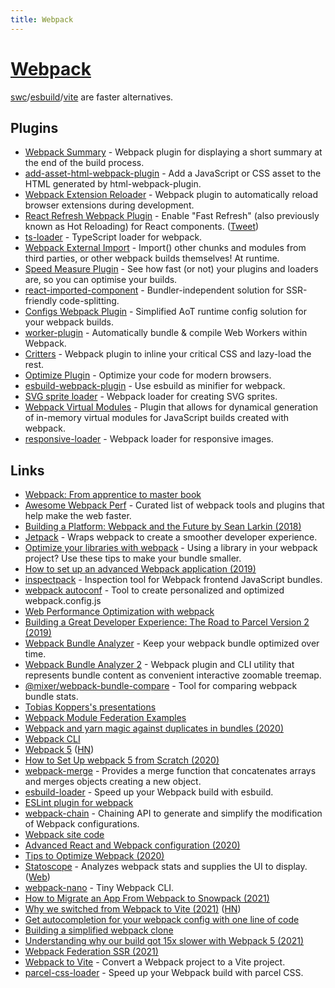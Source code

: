 ```yaml
---
title: Webpack
---
```


# [Webpack](https://webpack.js.org/)

[swc](https://github.com/swc-project/swc)/[esbuild](https://github.com/evanw/esbuild)/[vite](https://vitejs.dev/) are faster alternatives.

## Plugins

- [Webpack Summary](https://github.com/fabiospampinato/webpack-summary) - Webpack plugin for displaying a short summary at the end of the build process.
- [add-asset-html-webpack-plugin](https://github.com/SimenB/add-asset-html-webpack-plugin) - Add a JavaScript or CSS asset to the HTML generated by html-webpack-plugin.
- [Webpack Extension Reloader](https://github.com/rubenspgcavalcante/webpack-extension-reloader) - Webpack plugin to automatically reload browser extensions during development.
- [React Refresh Webpack Plugin](https://github.com/pmmmwh/react-refresh-webpack-plugin) - Enable "Fast Refresh" (also previously known as Hot Reloading) for React components. ([Tweet](https://twitter.com/0xca0a/status/1216696377369145344))
- [ts-loader](https://github.com/TypeStrong/ts-loader) - TypeScript loader for webpack.
- [Webpack External Import](https://github.com/ScriptedAlchemy/webpack-external-import) - Import() other chunks and modules from third parties, or other webpack builds themselves! At runtime.
- [Speed Measure Plugin](https://github.com/stephencookdev/speed-measure-webpack-plugin) - See how fast (or not) your plugins and loaders are, so you can optimise your builds.
- [react-imported-component](https://github.com/theKashey/react-imported-component) - Bundler-independent solution for SSR-friendly code-splitting.
- [Configs Webpack Plugin](https://github.com/maraisr/configs-webpack-plugin) - Simplified AoT runtime config solution for your webpack builds.
- [worker-plugin](https://github.com/GoogleChromeLabs/worker-plugin) - Automatically bundle & compile Web Workers within Webpack.
- [Critters](https://github.com/GoogleChromeLabs/critters) - Webpack plugin to inline your critical CSS and lazy-load the rest.
- [Optimize Plugin](https://github.com/developit/optimize-plugin) - Optimize your code for modern browsers.
- [esbuild-webpack-plugin](https://github.com/sorrycc/esbuild-webpack-plugin) - Use esbuild as minifier for webpack.
- [SVG sprite loader](https://github.com/JetBrains/svg-sprite-loader) - Webpack loader for creating SVG sprites.
- [Webpack Virtual Modules](https://github.com/sysgears/webpack-virtual-modules) - Plugin that allows for dynamical generation of in-memory virtual modules for JavaScript builds created with webpack.
- [responsive-loader](https://github.com/dazuaz/responsive-loader) - Webpack loader for responsive images.

## Links

- [Webpack: From apprentice to master book](https://survivejs.com/webpack/)
- [Awesome Webpack Perf](https://github.com/iamakulov/awesome-webpack-perf) - Curated list of webpack tools and plugins that help make the web faster.
- [Building a Platform: Webpack and the Future by Sean Larkin (2018)](https://www.youtube.com/watch?v=YHH6fWE0AdM&t=0s&list=PLB17qI-lepyhGQCeq1bGawXeftOYMZtRj&index=4)
- [Jetpack](https://github.com/KidkArolis/jetpack) - Wraps webpack to create a smoother developer experience.
- [Optimize your libraries with webpack](https://github.com/GoogleChromeLabs/webpack-libs-optimizations) - Using a library in your webpack project? Use these tips to make your bundle smaller.
- [How to set up an advanced Webpack application (2019)](https://www.robinwieruch.de/webpack-advanced-setup-tutorial/)
- [inspectpack](https://github.com/FormidableLabs/inspectpack) - Inspection tool for Webpack frontend JavaScript bundles.
- [webpack autoconf](https://createapp.dev/) - Tool to create personalized and optimized webpack.config.js
- [Web Performance Optimization with webpack](https://developers.google.com/web/fundamentals/performance/webpack/)
- [Building a Great Developer Experience: The Road to Parcel Version 2 (2019)](https://www.youtube.com/watch?v=Osuwky6rRiA)
- [Webpack Bundle Analyzer](https://github.com/smooth-code/bundle-analyzer) - Keep your webpack bundle optimized over time.
- [Webpack Bundle Analyzer 2](https://github.com/webpack-contrib/webpack-bundle-analyzer) - Webpack plugin and CLI utility that represents bundle content as convenient interactive zoomable treemap.
- [@mixer/webpack-bundle-compare](https://github.com/mixer/webpack-bundle-compare) - Tool for comparing webpack bundle stats.
- [Tobias Koppers's presentations](https://github.com/sokra/slides)
- [Webpack Module Federation Examples](https://github.com/module-federation/module-federation-examples)
- [Webpack and yarn magic against duplicates in bundles (2020)](https://medium.com/@adevnadia/webpack-and-yarn-magic-against-duplicates-in-bundles-52b5e1a5e2e2)
- [Webpack CLI](https://github.com/webpack/webpack-cli)
- [Webpack 5](https://webpack.js.org/blog/2020-10-10-webpack-5-release/) ([HN](https://news.ycombinator.com/item?id=24741529))
- [How to Set Up webpack 5 from Scratch (2020)](https://www.taniarascia.com/how-to-use-webpack/)
- [webpack-merge](https://github.com/survivejs/webpack-merge) - Provides a merge function that concatenates arrays and merges objects creating a new object.
- [esbuild-loader](https://github.com/privatenumber/esbuild-loader) - Speed up your Webpack build with esbuild.
- [ESLint plugin for webpack](https://github.com/webpack-contrib/eslint-webpack-plugin)
- [webpack-chain](https://github.com/neutrinojs/webpack-chain) - Chaining API to generate and simplify the modification of Webpack configurations.
- [Webpack site code](https://github.com/webpack/webpack.js.org)
- [Advanced React and Webpack configuration (2020)](https://marlom.dev/advanced-react-and-webpack-configuration)
- [Tips to Optimize Webpack (2020)](https://www.ginkonote.com/users/flo/articles/tips-for-wepack-optimizations@javascript)
- [Statoscope](https://github.com/smelukov/statoscope) - Analyzes webpack stats and supplies the UI to display. ([Web](https://statoscope.tech/))
- [webpack-nano](https://github.com/shellscape/webpack-nano) - Tiny Webpack CLI.
- [How to Migrate an App From Webpack to Snowpack (2021)](https://primalskill.blog/how-to-migrate-an-app-from-webpack-to-snowpack)
- [Why we switched from Webpack to Vite (2021)](https://blog.replit.com/vite) ([HN](https://news.ycombinator.com/item?id=26972400))
- [Get autocompletion for your webpack config with one line of code](https://twitter.com/Joelbdenning/status/1441146336003325956)
- [Building a simplified webpack clone](https://lihautan.com/building-a-simplified-webpack-clone/)
- [Understanding why our build got 15x slower with Webpack 5 (2021)](https://engineering.tines.com/blog/understanding-why-our-build-got-15x-slower-with-webpack)
- [Webpack Federation SSR (2021)](https://www.ebey.me/blog/webpack-federation-ssr)
- [Webpack to Vite](https://github.com/originjs/webpack-to-vite) - Convert a Webpack project to a Vite project.
- [parcel-css-loader](https://github.com/fz6m/parcel-css-loader) - Speed up your Webpack build with parcel CSS.
